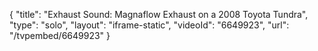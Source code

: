 {
    "title": "Exhaust Sound: Magnaflow Exhaust on a 2008 Toyota Tundra",
    "type": "solo",
    "layout": "iframe-static",
    "videoId": "6649923",
    "url": "\/tvpembed\/6649923"
}